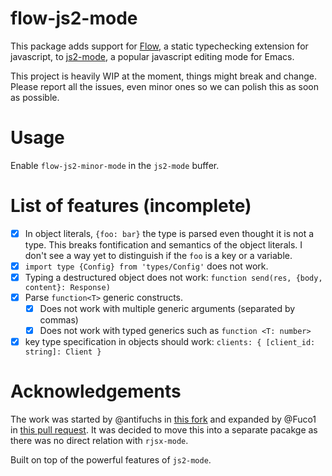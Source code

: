 # flow-js2-mode

This package adds support for [Flow](https://flow.org/), a static typechecking extension for javascript, to [js2-mode](https://github.com/mooz/js2-mode), a popular javascript editing mode for Emacs.

This project is heavily WIP at the moment, things might break and change.  Please report all the issues, even minor ones so we can polish this as soon as possible.

# Usage

Enable `flow-js2-minor-mode` in the `js2-mode` buffer.

# List of features (incomplete)

- [x] In object literals, `{foo: bar}` the type is parsed even thought it is not a type.  This breaks fontification and semantics of the object literals.  I don't see a way yet to distinguish if the `foo` is a key or a variable.
- [x] `import type {Config} from 'types/Config'` does not work.
- [x] Typing a destructured object does not work: `function send(res, {body, content}: Response)`
- [x] Parse `function<T>` generic constructs.
  - [x] Does not work with multiple generic arguments (separated by commas)
  - [x] Does not work with typed generics such as `function <T: number>`
- [x] key type specification in objects should work: `clients: { [client_id: string]: Client }`

# Acknowledgements

The work was started by @antifuchs in [this fork](https://github.com/antifuchs/rjsx-mode) and expanded by @Fuco1 in [this pull request](https://github.com/antifuchs/rjsx-mode/pull/1).  It was decided to move this into a separate pacakge as there was no direct relation with `rjsx-mode`.

Built on top of the powerful features of `js2-mode`.
